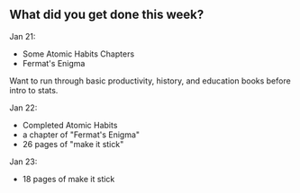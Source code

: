 **What did you get done this week?**
-

Jan 21:
- Some Atomic Habits Chapters
- Fermat's Enigma

Want to run through basic productivity, history, and education books before intro to stats.

Jan 22:
- Completed Atomic Habits
- a chapter of "Fermat's Enigma"
- 26 pages of "make it stick"

Jan 23: 
- 18 pages of make it stick
